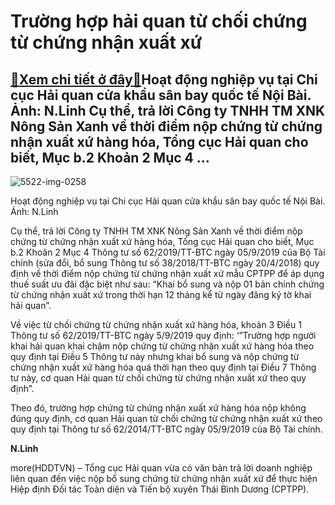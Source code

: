 Trường hợp hải quan từ chối chứng từ chứng nhận xuất xứ
=======================================================

[:gift:Xem chi tiết ở đây:gift:](https://hddtvn.com/truong-hop-hai-quan-tu-choi-chung-tu-chung-nhan-xuat-xu/)Hoạt động nghiệp vụ tại Chi cục Hải quan cửa khẩu sân bay quốc tế Nội Bài. Ảnh: N.Linh Cụ thể, trả lời Công ty TNHH TM XNK Nông Sản Xanh về thời điểm nộp chứng từ chứng nhận xuất xứ hàng hóa, Tổng cục Hải quan cho biết, Mục b.2 Khoản 2 Mục 4 …
---------------------------------------------------------------------------------------------------------------------------------------------------------------------------------------------------------------------------------------------------





![5522-img-0258](https://hddtvn.com/wp-content/uploads/2021/01/5522_IMG_0258-2.jpg "Hoạt động nghiệp vụ tại Chi cục Hải quan cửa khẩu sân bay quốc tế Nội Bài. Ảnh: N.Linh")


Hoạt động nghiệp vụ tại Chi cục Hải quan cửa khẩu sân bay quốc tế Nội Bài. Ảnh: N.Linh



Cụ thể, trả lời Công ty TNHH TM XNK Nông Sản Xanh về thời điểm nộp chứng từ chứng nhận xuất xứ hàng hóa, Tổng cục Hải quan cho biết, Mục b.2 Khoản 2 Mục 4 Thông tư số 62/2019/TT-BTC ngày 05/9/2019 của Bộ Tài chính (sửa đổi, bổ sung Thông tư số 38/2018/TT-BTC ngày 20/4/2018) quy định về thời điểm nộp chứng từ chứng nhận xuất xứ mẫu CPTPP để áp dụng thuế suất ưu đãi đặc biệt như sau: “Khai bổ sung và nộp 01 bản chính chứng từ chứng nhận xuất xứ trong thời hạn 12 tháng kể từ ngày đăng ký tờ khai hải quan”.


Về việc từ chối chứng từ chứng nhận xuất xứ hàng hóa, khoản 3 Điều 1 Thông tư số 62/2019/TT-BTC ngày 5/9/2019 quy định: ‘”Trường hợp người khai hải quan khai chậm nộp chứng từ chứng nhận xuất xứ hàng hóa theo quy định tại Điều 5 Thông tư này nhưng khai bổ sung và nộp chứng từ chứng nhận xuất xứ hàng hóa quá thời hạn theo quy định tại Điều 7 Thông tư này, cơ quan Hải quan từ chối chứng từ chứng nhận xuất xứ theo quy định”.


Theo đó, trường hợp chứng từ chứng nhận xuất xứ hàng hóa nộp không đúng quy định, cơ quan Hải quan từ chối chứng từ chứng nhận xuất xứ theo quy định tại Thông tư số 62/2014/TT-BTC ngày 05/9/2019 của Bộ Tài chính.




**N.Linh**



more(HDDTVN) – Tổng cục Hải quan vừa có văn bản trả lời doanh nghiệp liên quan đến việc nộp bổ sung chứng từ chứng nhận xuất xứ để thực hiện Hiệp định Đối tác Toàn diện và Tiến bộ xuyên Thái Bình Dương (CPTPP).

